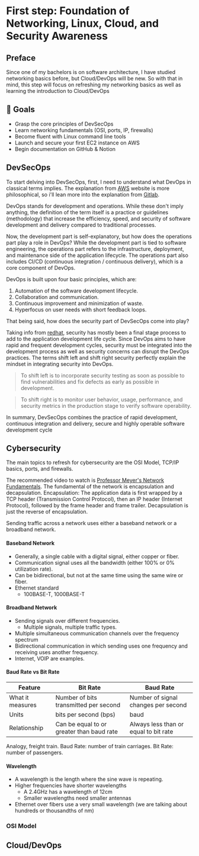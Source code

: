 # First step: Foundation of Networking, Linux, Cloud, and Security Awareness

## Preface

Since one of my bachelors is on software architecture, I have studied networking basics before, but Cloud/DevOps will be new. So with that in mind, this step will focus on refreshing my networking basics as well as learning the introduction to Cloud/DevOps


## 🎯 Goals

- Grasp the core principles of DevSecOps
- Learn networking fundamentals (OSI, ports, IP, firewalls)
- Become fluent with Linux command line tools
- Launch and secure your first EC2 instance on AWS
- Begin documentation on GitHub & Notion

## DevSecOps

To start delving into DevSecOps, first, I need to understand what DevOps in classical terms implies. The explanation from [AWS](https://aws.amazon.com/devops/what-is-devops/) website is more philosophical, so i'll lean more into the explanation from [Gitlab](https://about.gitlab.com/topics/devops/).

DevOps stands for development and operations. While these don't imply anything, the definition of the term itself is a practice or guidelines (methodology) that increase the efficiency, speed, and security of software development and delivery compared to traditional processes.

Now, the development part is self-explanatory, but how does the operations part play a role in DevOps?
While the development part is tied to software engineering, the operations part refers to the infrastructure, deployment, and maintenance side of the application lifecycle. The operations part also includes CI/CD (continuous integration / continuous delivery), which is a core component of DevOps.

DevOps is built upon four basic principles, which are:

1. Automation of the software development lifecycle.
2. Collaboration and communication.
3. Continuous improvement and minimization of waste.
4. Hyperfocus on user needs with short feedback loops.

That being said, how does the security part of DevSecOps come into play?

Taking info from [redhat](https://www.redhat.com/en/topics/devops/what-is-devsecops), security has mostly been a final stage process to add to the application development life cycle.
Since DevOps aims to have rapid and frequent development cycles, security must be integrated into the development process as well as security concerns can disrupt the DevOps practices.
The terms shift left and shift right security perfectly explain the mindset in integrating security into DevOps.

> To shift left is to incorporate security testing as soon as possible to find vulnerabilities and fix defects as early as possible in development.

> To shift right is to monitor user behavior, usage, performance, and security metrics in the production stage to verify software operability.

In summary, DevSecOps combines the practice of rapid development, continuous integration and delivery, secure and highly operable software development cycle

## Cybersecurity

The main topics to refresh for cybersecurity are the OSI Model, TCP/IP basics, ports, and firewalls.

The recommended video to watch is [Professor Meyer's Network Fundamentals](https://www.professormesser.com/network-plus/n10-006/network-fundamentals/).
The fundamental of the network is encapsulation and decapsulation. 
Encapsulation: The application data is first wrapped by a TCP header (Transmission Control Protocol), then an IP header (Internet Protocol), followed by the frame header and frame trailer.
Decapsulation is just the reverse of encapsulation.

Sending traffic across a network uses either a baseband network or a broadband network. 

#### Baseband Network

- Generally, a single cable with a digital signal, either copper or fiber.
- Communication signal uses all the bandwidth (either 100% or 0% utilization rate).
- Can be bidirectional, but not at the same time using the same wire or fiber.
- Ethernet standard
  - 100BASE-T, 1000BASE-T
    
#### Broadband Network

- Sending signals over different frequencies.
  - Multiple signals, multiple traffic types.
- Multiple simultaneous communication channels over the frequency spectrum
- Bidirectional communication in which sending uses one frequency and receiving uses another frequency.
- Internet, VOIP are examples.

#### Baud Rate vs Bit Rate

| Feature | Bit Rate | Baud Rate |
|---------|----------|-----------|
|What it measures |Number of bits transmitted per second|Number of signal changes per second|
|Units|bits per second (bps)|baud|
|Relationship|Can be equal to or greater than baud rate|Always less than or equal to bit rate|

Analogy, freight train.
Baud Rate: number of train carriages.
Bit Rate: number of passengers.

#### Wavelength

- A wavelength is the length where the sine wave is repeating.
- Higher frequencies have shorter wavelengths
  - A 2.4GHz has a wavelength of 12cm
  - Smaller wavelengths need smaller antennas
- Ethernet over fibers use a very small wavelength (we are talking about hundreds or thousandths of nm)

### OSI Model



## Cloud/DevOps
